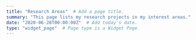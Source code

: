 ```yaml
---
title: "Research Areas"  # Add a page title.
summary: "This page lists my research projects in my interest areas."  # Add a page description.
date: "2020-06-28T00:00:00Z"  # Add today's date.
type: "widget_page"  # Page type is a Widget Page
---
```

